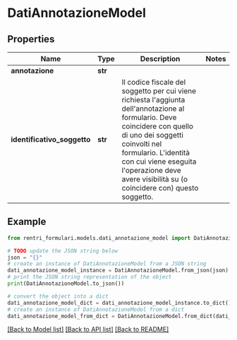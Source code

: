 # DatiAnnotazioneModel


## Properties

Name | Type | Description | Notes
------------ | ------------- | ------------- | -------------
**annotazione** | **str** |  | 
**identificativo_soggetto** | **str** | Il codice fiscale del soggetto per cui viene richiesta l&#39;aggiunta dell&#39;annotazione al formulario.  Deve coincidere con quello di uno dei soggetti coinvolti nel formulario. L&#39;identità con cui viene eseguita l&#39;operazione deve avere visibilità su (o coincidere con) questo soggetto. | 

## Example

```python
from rentri_formulari.models.dati_annotazione_model import DatiAnnotazioneModel

# TODO update the JSON string below
json = "{}"
# create an instance of DatiAnnotazioneModel from a JSON string
dati_annotazione_model_instance = DatiAnnotazioneModel.from_json(json)
# print the JSON string representation of the object
print(DatiAnnotazioneModel.to_json())

# convert the object into a dict
dati_annotazione_model_dict = dati_annotazione_model_instance.to_dict()
# create an instance of DatiAnnotazioneModel from a dict
dati_annotazione_model_from_dict = DatiAnnotazioneModel.from_dict(dati_annotazione_model_dict)
```
[[Back to Model list]](../README.md#documentation-for-models) [[Back to API list]](../README.md#documentation-for-api-endpoints) [[Back to README]](../README.md)



